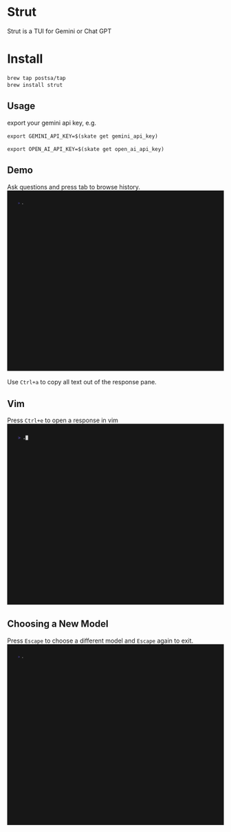 # Strut
Strut is a TUI for Gemini or Chat GPT

# Install
```shell
brew tap postsa/tap
brew install strut
```

## Usage
export your gemini api key, e.g.

```shell
export GEMINI_API_KEY=$(skate get gemini_api_key)
```
```shell
export OPEN_AI_API_KEY=$(skate get open_ai_api_key)
```

## Demo
Ask questions and press tab to browse history.
![Alt Text](demos/demo.gif)

Use `Ctrl+a` to copy all text out of the response pane.

## Vim
Press `Ctrl+e` to open a response in vim
![Alt Text](demos/vim.gif)

## Choosing a New Model
Press `Escape` to choose a different model and `Escape` again to exit.
![Alt Text](demos/choose.gif)